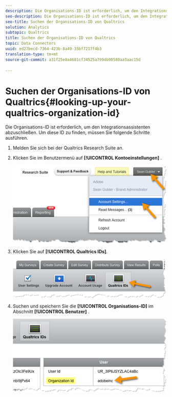 ```yaml
---
description: Die Organisations-ID ist erforderlich, um den Integrationsassistenten abzuschließen. Um diese ID zu finden, müssen Sie folgende Schritte ausführen.
seo-description: Die Organisations-ID ist erforderlich, um den Integrationsassistenten abzuschließen. Um diese ID zu finden, müssen Sie folgende Schritte ausführen.
seo-title: Suchen der Organisations-ID von Qualtrics
solution: Analytics
subtopic: Qualtrics
title: Suchen der Organisations-ID von Qualtrics
topic: Data Connectors
uuid: ed27becd-7364-423b-8a49-35bf7217f4b3
translation-type: tm+mt
source-git-commit: a31f25e8a4681cf34525a7994b00580aa3aac15d

---
```



# Suchen der Organisations-ID von Qualtrics{#looking-up-your-qualtrics-organization-id}

Die Organisations-ID ist erforderlich, um den Integrationsassistenten abzuschließen. Um diese ID zu finden, müssen Sie folgende Schritte ausführen.

1. Melden Sie sich bei der Qualtrics Research Suite an.
1. Klicken Sie im Benutzermenü auf **[!UICONTROL Kontoeinstellungen]** .

   ![](assets/qualtrics-org-id-1.png)

1. Klicken Sie auf **[!UICONTROL Qualtrics IDs]**.

   ![](assets/qualtrics-org-id-2.png)

1. Suchen und speichern Sie die **[!UICONTROL Organisations-ID]** im Abschnitt **[!UICONTROL Benutzer]** .

   ![](assets/qualtrics-org-id-3.png)

